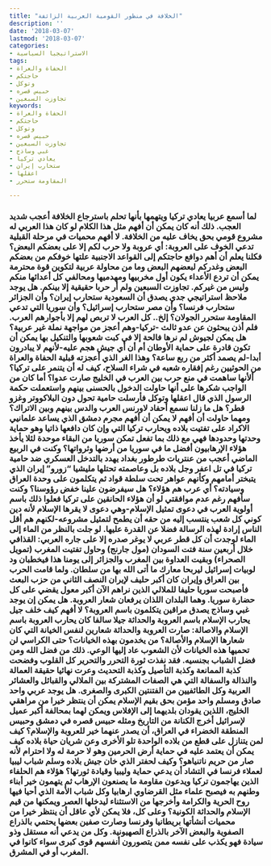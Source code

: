 ```yaml
---
title: "الخلافة في منظور القومية العربية الزائفة"
description: ''
date: '2018-03-07'
lastmod: '2018-03-07'
categories:
- الاستراتيجيا السياسية
tags:
- الحفاة والعراة
- حاجتكم
- وتوكل
- حبيس قصره
- تجاوزت السبعين
keywords:
- الحفاة والعراة
- حاجتكم
- وتوكل
- حبيس قصره
- تجاوزت السبعين
- غبي وساذج
- يعادي تركيا
- ستحارب إيران
- اعقلها
- المقاومة ستحرر

---
```

### لما أسمع عربيا يعادي تركيا ويتهمها بأنها تحلم باسترجاع الخلافة أعجب شديد العجب. ذلك أنه كان يمكن أن أفهم مثل هذا الكلام لو كان هذا العربي له مشروع قومي بحق يخاف عليه من الخلافة. لا أفهم محميات في مرحلة القبلية تدعي الخوف على العروبة: أي عروبة ولا حرب لكم إلا على بعضكم البعض؟ فكلنا يعلم أن أهم دوافع حاجتكم إلى القواعد الاجنبية علتها خوفكم من بعضكم البعض وغدركم لبعضهم البعض وما من محاولة عربية لتكوين قوة محترمة يمكن أن تردع الأعداء يكون أول مخربيها ومهدميها ومحالفي كل أعدائها منكم وليس من غيركم. تجاوزت السبعين ولم أر حربا حقيقية إلا بينكم. هل يوجد ملاحظ استراتيجي جدي يصدق أن السعودية ستحارب إيران؟ وأن الجزائر ستحارب فرنسا؟ وأن مصر ستحارب إسرائيل؟ وأن سوريا التي تدعي المقاومة ستحرر الجولان؟ إلخ.. كل العرب لا تربص لهم إلا بأجوارهم العرب. فلم أذن يبحثون عن عدو ثالث -تركيا-وهم أعجز من مواجهة نملة غير عربية؟ هل يمكن لجيوش لم نرها فالحة إلا في كبت شعوبها والتنكيل بها يمكن أن تكون قادرة على حماية الأوطان أم أن أي جيش هجم عليه-لأنهم لا يبادرون أبدا-لم يصمد أكثر من ربع ساعة؟ وهذا الغر الذي أعجزته قبلية الحفاة والعراة من الحوثيين رغم إفقاره شعبه في شراء السلاح، كيف له أن يتنمر على تركيا؟ ألأنها ساهمت في منع حرب بين العرب في الخليج صارت عدوا؟ أما كان من الواجب شكرها على أنها حاولت الدخول بالحسنى بينهم واستعملت حكمة الرسول الذي قال اعقلها وتوكل فأرسلت حامية تحول دون البلاكووتر وغزو قطر؟ هل ما زلنا نسمع أحفاد لاورنس العرب والدس بينهم وبين الاتراك؟ ومهما حاولت أن أفهم لا يمكن أن أفهم مجرم دمشق الذي يساعد علمانيي الاكراد على تفتيت بلاده ويحارب تركيا التي وإن كان دافعها ذاتيا وهو حماية وحدتها وحدودها فهي مع ذلك بما تفعل تمكن سوريا من البقاء موحدة لئلا يأخذ هؤلاء الإرهابيون أفضل ما في سوريا من أرضها وثرواتها؟ وكنت في الربيع الماضي أعجب من عنتريات طرطور بغداد يهدد بالتدخل العسكري ضد حامية تركيا في تل اعفر وجل بلاده بل وعاصمته تحتلها مليشيا “زورو” إيران الذي يتبختر أمامهم وكأنهم عواهر تحت سلطة قواد ثم يتكلمون على وحدة العراق وسيادته؟ أي عرب هم هؤلاء؟ هل سيفرضون علينا خفض رؤوسنا؟ وكنت سأفهم رغم عدم موافقتي لو أن هؤلاء الحانقين على تركيا فعلوا ذلك باسم أولوية العرب في دعوى تمثيل الإسلام-وهي دعوى لا يقرها الإسلام لأنه دين كوني كل شعب ينتسب إليه من حقه أن يطمح لتمثيل مشروعه-لكنهم هم أقل الناس إرادة لهذه الرسالة فضلا عن القدرة عليها. لو جلت بالنظر من الماء إلى الماء لوجدت أن كل قطر عربي لا يوغر صدره إلا على جاره العربي: القذافي خلال أربعين سنة فتت السودان (مول جارنج) وحاول تفتيت المغرب (تمويل الصحراء) وبقيت العداوة بين المغرب والجزائر إلى يومنا هذا فيخطبان ود لوبيات إسرائيل ليربحا معارك ما أتى الله بها من سلطان. ولما قامت الحرب بين العراق وإيران كان أكبر حليف لإيران النصف الثاني من حزب البعث فأصبحت سوريا حليفا للملالي الذين نراهم الآن أكبر معول يقضي على كل حضارة سوريا. وهما البلدان اللذان يرفعان شعار العروبة. هل يمكن إن يوجد غبي وساذج يصدق مراقين يتكلمون باسم العروبة؟ لا أفهم كيف خلف جيل يحارب الإسلام باسم العروبة والحداثة جيلا سالفا كان يحارب العروبة باسم الإسلام والاصالة: صارت العروبة والحداثة شعارين لنفس الخيانة التي كان شعارها الإسلام والأصالة؟ من يخدمون بهذه الخيانات؟ حتى الكراسي لن تحميها هذه الخيانات لأن الشعوب عاد إليها الوعي. ذلك من فضل الله ومن فضل الشباب بجنسيه. فقد نفذت ثورة التحرر والتحرير كل القلوب وفضحت كذبة الممانعة وكذبة التأصيل وكذبة التحديث وعرت نهائيا حقيقة العمالة والنذالة والسفالة التي هي الصفات المشتركة بين الملالي والقبائل والعشائر العربية وكل الطائفيين من الفتنتين الكبرى والصغرى. هل يوجد عربي واحد صادق ومسلم واحد مؤمن بحق بقيم الإسلام يمكن أن ينتظر خيرا من مراهقي الخليج، اللذين يقودان بلديهما إلى الإفلاس ويمكن لهما بمحالفة أكبر عميل لإسرائيل أخرج الكنانة من التاريخ ومثله حبيس قصره في دمشق وحبيس المنطقة الخضراء في العراق، أن يصدر عنهما خير للعروبة والإسلام؟ كيف لمن يتنازل على قطع من بلاده الواحدة تلو الأخرى وعن شريان حياة بلاده كيف يمكن أن يعتمد عليه في حماية أرض الحرمين وهو لا حرمة له ولا احترام لأنه صار من حريم ناتنياهو؟ وكيف لحفتر الذي خان جيش بلاده وسلم شباب ليبيا لعملاء فرنسا في التشاد أن يدعي حماية وليبيا وقيادة ثورتها؟ هؤلاء هم الحلفاء الذين يهاجمون تركيا ويدعون مقاومة ما يصنعون الإرهاب ثم يتهمون خير أبناء وطنهم به فيصبح علماء مثل القرضاوي ارهابيا وكل شباب الأمة الذي أحيا فيها روح الحرية والكرامة وأخرجها من الاستثناء ليدخلها العصر ويمكنها من قيم الإسلام والحداثة الكونية؟ وعلى كل، فلا يمكن لأي عاقل أن ينتظر خيرا من محميات أنشأتها بريطانيا وفرنسا وصارت صفين بعضها يحتمي بالذراع الصفوية والبعض الآخر بالذراع الصهيونية. وكل من يدعي أنه مستقل وذو سيادة فهو يكذب على نفسه ممن يتصورون أنفسهم قوى كبرى سواء كانوا في المغرب أو في المشرق.

###